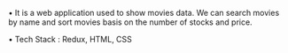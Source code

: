 • It is a web application used to show movies data. We can search movies by name and sort movies basis on the number of stocks and price.

• Tech Stack : Redux, HTML, CSS
